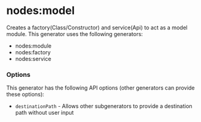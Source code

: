 # nodes:model

Creates a factory(Class/Constructor) and service(Api) to act as a model module. This generator uses the following generators:

* nodes:module
* nodes:factory
* nodes:service

### Options

This generator has the following API options (other generators can provide these options):

* `destinationPath` - Allows other subgenerators to provide a destination path without user input